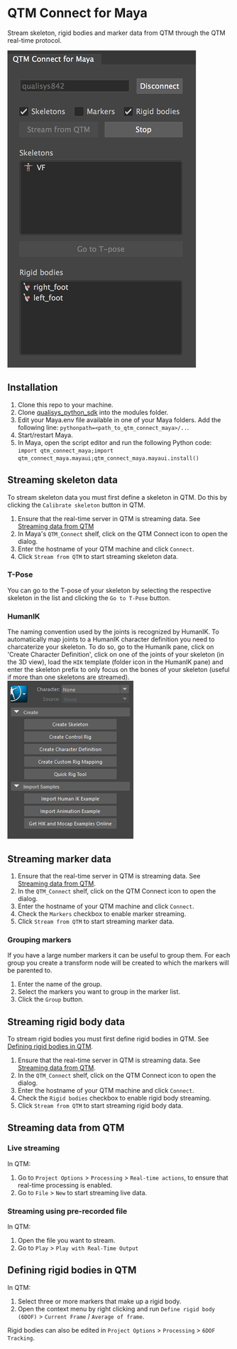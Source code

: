 # QTM Connect for Maya

Stream skeleton, rigid bodies and marker data from QTM through the QTM real-time protocol.

![QTM Connect dialog screenshot](./assets/qtm_connect_maya_dialog.png "QTM Connect dialog")

## Installation
1. Clone this repo to your machine.
2. Clone [qualisys_python_sdk](https://github.com/qualisys/qualisys_python_sdk) into the modules folder.
3. Edit your Maya.env file available in one of your Maya folders. Add the following line: `pythonpath=<path_to_qtm_connect_maya>/..`.
4. Start/restart Maya.
5. In Maya, open the script editor and run the following Python code:  
`import qtm_connect_maya;import qtm_connect_maya.mayaui;qtm_connect_maya.mayaui.install()`


## Streaming skeleton data
To stream skeleton data you must first define a skeleton in QTM. Do this by clicking the `Calibrate skeleton` button in QTM.

1. Ensure that the real-time server in QTM is streaming data. See [Streaming data from QTM](#streaming-data-from-qtm)
2. In Maya's `QTM_Connect` shelf, click on the QTM Connect icon to open the dialog.
3. Enter the hostname of your QTM machine and click `Connect`.
4. Click `Stream from QTM` to start streaming skeleton data.

### T-Pose
You can go to the T-pose of your skeleton by selecting the respective
skeleton in the list and clicking the `Go to T-Pose` button.

### HumanIK
The naming convention used by the joints is recognized by HumanIK. To
automatically map joints to a HumanIK character definition you need to charcaterize your skeleton.
To do so, go to the HumanIk pane, click on 'Create Character Definition', click on one of the joints of your skeleton (in the 3D view), load the `HIK`
template (folder icon in the HumanIK pane) and enter the skeleton prefix to only focus on the bones of your skeleton (useful if more than one skeletons are streamed).
![HumanIK pane screenshot](./assets/HumanIK_pane.png "HumanIK pane")

## Streaming marker data
1. Ensure that the real-time server in QTM is streaming data. See [Streaming data from QTM](#streaming-data-from-qtm).
2. In the `QTM_Connect` shelf, click on the QTM Connect icon to open the dialog.
3. Enter the hostname of your QTM machine and click `Connect`.
4. Check the `Markers` checkbox to enable marker streaming.
4. Click `Stream from QTM` to start streaming marker data.

### Grouping markers
If you have a large number markers it can be useful to group them. For each
group you create a transform node will be created to which the markers will
be parented to.

1. Enter the name of the group.
2. Select the markers you want to group in the marker list.
3. Click the `Group` button.

## Streaming rigid body data
To stream rigid bodies you must first define rigid bodies in QTM. See [Defining rigid bodies in QTM](#defining-rigid-bodies-in-qtm).

1. Ensure that the real-time server in QTM is streaming data. See [Streaming data from QTM](#streaming-data-from-qtm).
2. In the `QTM_Connect` shelf, click on the QTM Connect icon to open the dialog.
3. Enter the hostname of your QTM machine and click `Connect`.
4. Check the `Rigid bodies` checkbox to enable rigid body streaming.
4. Click `Stream from QTM` to start streaming rigid body data.

## Streaming data from QTM

###  Live streaming
In QTM:

1. Go to `Project Options` > `Processing` > `Real-time actions`, to ensure that
real-time processing is enabled.
2. Go to `File` > `New` to start streaming live data.

### Streaming using pre-recorded file
In QTM:

1. Open the file you want to stream.
2. Go to `Play` > `Play with Real-Time Output`

## Defining rigid bodies in QTM
In QTM:

1. Select three or more markers that make up a rigid body.
2. Open the context menu by right clicking and run `Define rigid body (6DOF)` > `Current Frame` / `Average of frame`.

Rigid bodies can also be edited in `Project Options` > `Processing` > `6DOF Tracking`.
